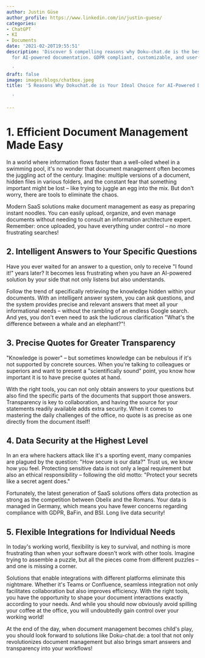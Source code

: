 ```yaml
---
author: Justin Güse
author_profile: https://www.linkedin.com/in/justin-guese/
categories:
- ChatGPT
- KI
- Documents
date: '2021-02-20T19:55:51'
description: 'Discover 5 compelling reasons why Doku-chat.de is the best solution
  for AI-powered documentation. GDPR compliant, customizable, and user-friendly!

  '
draft: false
image: images/blogs/chatbox.jpeg
title: '5 Reasons Why Dokuchat.de is Your Ideal Choice for AI-Powered Documentation

  '

---
```

# 1. Efficient Document Management Made Easy

In a world where information flows faster than a well-oiled wheel in a swimming pool, it's no wonder that document management often becomes the juggling act of the century. Imagine: multiple versions of a document, hidden files in various folders, and the constant fear that something important might be lost – like trying to juggle an egg into the mix. But don't worry, there are tools to eliminate the chaos.

Modern SaaS solutions make document management as easy as preparing instant noodles. You can easily upload, organize, and even manage documents without needing to consult an information architecture expert. Remember: once uploaded, you have everything under control – no more frustrating searches!

## 2. Intelligent Answers to Your Specific Questions

Have you ever waited for an answer to a question, only to receive "I found it!" years later? It becomes less frustrating when you have an AI-powered solution by your side that not only listens but also understands.

Follow the trend of specifically retrieving the knowledge hidden within your documents. With an intelligent answer system, you can ask questions, and the system provides precise and relevant answers that meet all your informational needs – without the rambling of an endless Google search. And yes, you don't even need to ask the ludicrous clarification "What's the difference between a whale and an elephant?"!

## 3. Precise Quotes for Greater Transparency

"Knowledge is power" – but sometimes knowledge can be nebulous if it's not supported by concrete sources. When you're talking to colleagues or superiors and want to present a "scientifically sound" point, you know how important it is to have precise quotes at hand.

With the right tools, you can not only obtain answers to your questions but also find the specific parts of the documents that support those answers. Transparency is key to collaboration, and having the source for your statements readily available adds extra security. When it comes to mastering the daily challenges of the office, no quote is as precise as one directly from the document itself!

## 4. Data Security at the Highest Level

In an era where hackers attack like it's a sporting event, many companies are plagued by the question: "How secure is our data?" Trust us, we know how you feel. Protecting sensitive data is not only a legal requirement but also an ethical responsibility – following the old motto: "Protect your secrets like a secret agent does."

Fortunately, the latest generation of SaaS solutions offers data protection as strong as the competition between Obelix and the Romans. Your data is managed in Germany, which means you have fewer concerns regarding compliance with GDPR, BaFin, and BSI. Long live data security!

## 5. Flexible Integrations for Individual Needs

In today's working world, flexibility is key to survival, and nothing is more frustrating than when your software doesn't work with other tools. Imagine trying to assemble a puzzle, but all the pieces come from different puzzles – and one is missing a corner.

Solutions that enable integrations with different platforms eliminate this nightmare. Whether it's Teams or Confluence, seamless integration not only facilitates collaboration but also improves efficiency. With the right tools, you have the opportunity to shape your document interactions exactly according to your needs. And while you should now obviously avoid spilling your coffee at the office, you will undoubtedly gain control over your working world!

At the end of the day, when document management becomes child's play, you should look forward to solutions like Doku-chat.de: a tool that not only revolutionizes document management but also brings smart answers and transparency into your workflows!
